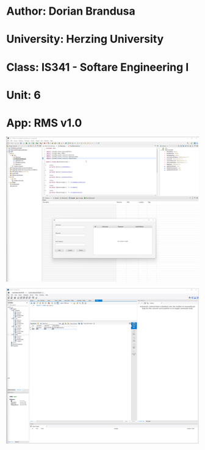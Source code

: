 # Author: Dorian Brandusa
# University: Herzing University
# Class: IS341 - Softare Engineering I
# Unit: 6

# App: RMS v1.0

![alt text](https://github.com/mrdorian-edu/herzing-se1/blob/main/unit6/RMS/screenshot1.png?raw=true)

![alt text](https://github.com/mrdorian-edu/herzing-se1/blob/main/unit6/RMS/screenshot2.png?raw=true)
